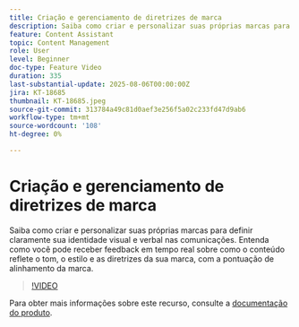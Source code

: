 ```yaml
---
title: Criação e gerenciamento de diretrizes de marca
description: Saiba como criar e personalizar suas próprias marcas para definir claramente sua identidade visual e verbal nas comunicações. Entenda como você pode receber feedback em tempo real sobre como o conteúdo reflete o tom, o estilo e as diretrizes da sua marca, com a pontuação de alinhamento da marca.
feature: Content Assistant
topic: Content Management
role: User
level: Beginner
doc-type: Feature Video
duration: 335
last-substantial-update: 2025-08-06T00:00:00Z
jira: KT-18685
thumbnail: KT-18685.jpeg
source-git-commit: 313784a49c81d0aef3e256f5a02c233fd47d9ab6
workflow-type: tm+mt
source-wordcount: '108'
ht-degree: 0%

---
```



# Criação e gerenciamento de diretrizes de marca

Saiba como criar e personalizar suas próprias marcas para definir claramente sua identidade visual e verbal nas comunicações. Entenda como você pode receber feedback em tempo real sobre como o conteúdo reflete o tom, o estilo e as diretrizes da sua marca, com a pontuação de alinhamento da marca.

>[!VIDEO](https://video.tv.adobe.com/v/3470551/?learn=on&enablevpops&captions=por_br)

Para obter mais informações sobre este recurso, consulte a [documentação do produto](https://experienceleague.adobe.com/pt-br/docs/journey-optimizer/using/content-management/ai-assistant/brands/brands).
